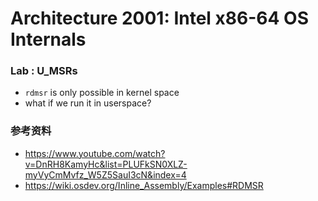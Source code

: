 # Architecture 2001: Intel x86-64 OS Internals 

### Lab : U_MSRs 

- `rdmsr` is only possible in kernel space 
- what if we run it in userspace? 


### 参考资料
- <https://www.youtube.com/watch?v=DnRH8KamyHc&list=PLUFkSN0XLZ-myVyCmMvfz_W5Z5SauI3cN&index=4>
- <https://wiki.osdev.org/Inline_Assembly/Examples#RDMSR>
